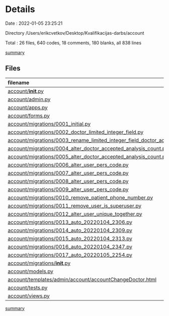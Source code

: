 # Details

Date : 2022-01-05 23:25:21

Directory /Users/erikcvetkov/Desktop/Kvalifikacijas-darbs/account

Total : 26 files,  640 codes, 18 comments, 180 blanks, all 838 lines

[summary](results.md)

## Files
| filename | language | code | comment | blank | total |
| :--- | :--- | ---: | ---: | ---: | ---: |
| [account/__init__.py](/account/__init__.py) | Python | 0 | 0 | 1 | 1 |
| [account/admin.py](/account/admin.py) | Python | 85 | 0 | 18 | 103 |
| [account/apps.py](/account/apps.py) | Python | 3 | 0 | 3 | 6 |
| [account/forms.py](/account/forms.py) | Python | 81 | 0 | 19 | 100 |
| [account/migrations/0001_initial.py](/account/migrations/0001_initial.py) | Python | 65 | 1 | 7 | 73 |
| [account/migrations/0002_doctor_limited_integer_field.py](/account/migrations/0002_doctor_limited_integer_field.py) | Python | 13 | 1 | 6 | 20 |
| [account/migrations/0003_rename_limited_integer_field_doctor_accepted_analysis_count.py](/account/migrations/0003_rename_limited_integer_field_doctor_accepted_analysis_count.py) | Python | 12 | 1 | 6 | 19 |
| [account/migrations/0004_alter_doctor_accepted_analysis_count.py](/account/migrations/0004_alter_doctor_accepted_analysis_count.py) | Python | 13 | 1 | 6 | 20 |
| [account/migrations/0005_alter_doctor_accepted_analysis_count.py](/account/migrations/0005_alter_doctor_accepted_analysis_count.py) | Python | 13 | 1 | 6 | 20 |
| [account/migrations/0006_alter_user_pers_code.py](/account/migrations/0006_alter_user_pers_code.py) | Python | 13 | 1 | 6 | 20 |
| [account/migrations/0007_alter_user_pers_code.py](/account/migrations/0007_alter_user_pers_code.py) | Python | 13 | 1 | 6 | 20 |
| [account/migrations/0008_alter_user_pers_code.py](/account/migrations/0008_alter_user_pers_code.py) | Python | 13 | 1 | 6 | 20 |
| [account/migrations/0009_alter_user_pers_code.py](/account/migrations/0009_alter_user_pers_code.py) | Python | 13 | 1 | 6 | 20 |
| [account/migrations/0010_remove_patient_phone_number.py](/account/migrations/0010_remove_patient_phone_number.py) | Python | 11 | 1 | 6 | 18 |
| [account/migrations/0011_remove_user_is_superuser.py](/account/migrations/0011_remove_user_is_superuser.py) | Python | 11 | 1 | 6 | 18 |
| [account/migrations/0012_alter_user_unique_together.py](/account/migrations/0012_alter_user_unique_together.py) | Python | 11 | 1 | 6 | 18 |
| [account/migrations/0013_auto_20220104_2306.py](/account/migrations/0013_auto_20220104_2306.py) | Python | 17 | 1 | 6 | 24 |
| [account/migrations/0014_auto_20220104_2309.py](/account/migrations/0014_auto_20220104_2309.py) | Python | 18 | 1 | 6 | 25 |
| [account/migrations/0015_auto_20220104_2313.py](/account/migrations/0015_auto_20220104_2313.py) | Python | 18 | 1 | 6 | 25 |
| [account/migrations/0016_auto_20220104_2347.py](/account/migrations/0016_auto_20220104_2347.py) | Python | 23 | 1 | 6 | 30 |
| [account/migrations/0017_auto_20220105_2254.py](/account/migrations/0017_auto_20220105_2254.py) | Python | 21 | 1 | 6 | 28 |
| [account/migrations/__init__.py](/account/migrations/__init__.py) | Python | 0 | 0 | 1 | 1 |
| [account/models.py](/account/models.py) | Python | 94 | 0 | 25 | 119 |
| [account/templates/admin/account/accountChangeDoctor.html](/account/templates/admin/account/accountChangeDoctor.html) | HTML | 4 | 0 | 0 | 4 |
| [account/tests.py](/account/tests.py) | Python | 1 | 1 | 2 | 4 |
| [account/views.py](/account/views.py) | Python | 74 | 0 | 8 | 82 |

[summary](results.md)